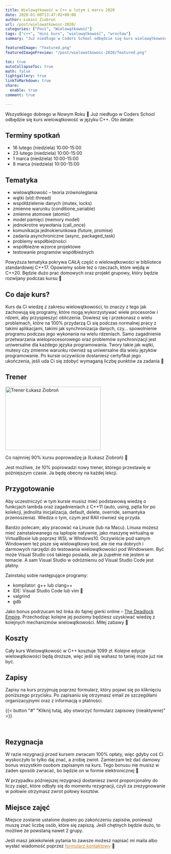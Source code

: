 ```yaml
---
title: Wielowątkowość w C++ w lutym i marcu 2020
date: 2020-01-08T13:47:02+00:00
author: Łukasz Ziobroń
url: /post/wielowatkowosc-2020/
categories: ["Post", "Wielowątkowość"]
tags: ["c++", "mini kurs", "wielowątkowość", "wrocław"]
summary: "Już niedługo w Coders School odbędzie się kurs wielowątkowość w języku C++. Znajdziesz tu informacje o terminach spotkań, tematyce, trenerze, przygotowaniu, kosztach oraz zapisach."

featuredImage: "featured.png"
featuredImagePreview: "/post/wielowatkowosc-2020/featured.png"

toc: true
autoCollapseToc: true
math: false
lightgallery: true
linkToMarkdown: true
share:
  enable: true
comment: true

---
```

Wszystkiego dobrego w Nowym Roku 🙂 Już niedługo w Coders School odbędzie się kurs wielowątkowość w języku C++. Oto detale:

## Terminy spotkań

* 16 lutego (niedziela) 10:00-15:00
* 23 lutego (niedziela) 10:00-15:00
* 1 marca (niedziela) 10:00-15:00
* 8 marca (niedziela) 10:00-15:00

## Tematyka

* wielowątkowość &#8211; teoria zrównoleglania
* wątki (std::thread)
* współdzielenie danych (mutex, locks)
* zmienne warunku (conditione_variable)
* zmienne atomowe (atomic)
* model pamięci (memory model)
* jednokrotne wywołania (call_once)
* komunikacja jednokierunkowa (future, promise)
* zadania asynchroniczne (async, packaged_task)
* problemy współbieżności
* współbieżne wzorce projektowe
* testowanie programów współbieżnych

Powyższa tematyka pokrywa CAŁĄ część o wielowątkowości w bibliotece standardowej C++17. Opowiemy sobie też o rzeczach, które wejdą w C++20. Będzie dużo prac domowych oraz projekt grupowy, który będzie rozwijany podczas kursu 🙂

## Co daje kurs?

Kurs da Ci wiedzę z zakresu wielowątkowości, to znaczy z tego jak zachowują się programy, które mogą wykorzystywać wiele procesorów i rdzeni, aby przyspieszyć obliczenia. Dowiesz się i przekonasz o wielu problemach, które na 100% przydarzą Ci się podczas normalnej pracy z takimi aplikacjami, takimi jak synchronizacja danych, czy&#8230; spowolnienie programu podczas jego wykonania na wielu rdzeniach. Samo zagadnienie przetwarzania wieloprocesorowego oraz problemów synchronizacji jest uniwersalne dla każdego języka programowania. Twory takie jak wątki, mutexy czy zmienne warunku również są uniwersalne dla wielu języków programowanie. Po kursie oczywiście dostaniesz certyfikat jego ukończenia, jeśli uda Ci się zdobyć wymaganą liczbę punktów za zadania 🙂

## Trener

<img width="300" height="199" src="https://coders.school/wp-content/uploads/2019/12/3_edycja-300x199.jpg" alt="Trener Łukasz Ziobroń" srcset="https://coders.school/wp-content/uploads/2019/12/3_edycja-300x199.jpg 300w, https://coders.school/wp-content/uploads/2019/12/3_edycja-1024x681.jpg 1024w, https://coders.school/wp-content/uploads/2019/12/3_edycja-768x511.jpg 768w, https://coders.school/wp-content/uploads/2019/12/3_edycja-750x500.jpg 750w, https://coders.school/wp-content/uploads/2019/12/3_edycja.jpg 1104w" sizes="100vw" />

Co najmniej 90% kursu poprowadzę ja (Łukasz Ziobroń) 🙂

Jest możliwe, że 10% poprowadzi nowy trener, którego przestawię w późniejszym czasie. Ja będę obecny na każdej lekcji.

## Przygotowanie

Aby uczestniczyć w tym kursie musisz mieć podstawową wiedzę o funkcjach lambda oraz zagadnieniach z C++11 (auto, using, pętla for po kolekcji, jednolita inicjalizacja, default, delete, override, semantyka przenoszenia). Wiedza o tym, czym jest RAII również się przyda.

Bardzo polecam, aby pracować na Linuxie (lub na Macu). Linuxa możesz mieć zainstalowanego na laptopie natywnie, jako maszynę wirtualną w VirtualBoxie lub poprzez WSL w WIndows10. Oczywiście pod samym Windowsem też pisze się wielowątkowy kod, ale nie ma dobrych i darmowych narzędzi do testowania wielowątkowości pod Windowsem. Być może Visual Studio coś takiego posiada, ale ja zupełnie nie jestem w temacie. A sam Visual Studio w odróżnieniu od Visual Studio Code jest płatny.

Zainstaluj sobie następujące programy:

* kompilator: g++ lub clang++
* IDE: Visual Studio Code lub vim 🙂
* valgrind
* gdb

Jako bonus podrzucam też linka do fajnej gierki online &#8211; [The Deadlock Empire][1]. Przechodząc kolejne jej poziomy będziesz uzyskiwać wiedzę z kolejnych mechanizmów wielowątkowości. Miłej zabawy 🙂

## Koszty

Cały kurs Wielowątkowość w C++ kosztuje 1099 zł. Kolejne edycje wielowątkowości będą droższe, więc jeśli się wahasz to taniej może już nie być.

## Zapisy

Zapisy na kurs przyjmuję poprzez formularz, który pojawi się po kliknięciu poniższego przycisku. Po zapisaniu się otrzymasz email ze szczegółami organizacyjnymi oraz z informacją o płatności.

{{< button "#" "Kliknij tutaj, aby otworzyć formularz zapisowy (nieaktywne)" >}}

&nbsp;

## Rezygnacja

W razie rezygnacji przed kursem zwracam 100% opłaty, więc gdyby coś Ci wyskoczyło to tylko daj znać, a zrobię zwrot. Zamierzam też dać damowy bonus wszystkim osobom zapisanym na kurs. Tego bonusu nie musisz w żaden sposób zwracać, bo będzie on w formie elektronicznej 🙂

W przypadku późniejszej rezygnacji dostaniesz zwrot proporcjonalny do liczy zajęć, które odbyły się do momentu rezygnacji, czyli za zrezygnowanie w połowie otrzymasz zwrot połowy kosztów.

## Miejsce zajęć

Miejsce zostanie ustalone dopiero po zakończeniu zapisów, ponieważ muszę znać liczbę osób, które się zapiszą. Jeśli chętnych będzie dużo, to możliwe że powstaną nawet 2 grupy.

Jeśli masz jakiekolwiek pytania to zawsze możesz napisać mi maila albo wysłać wiadomość poprzez <a style="color: #cf802a;" href="/o-nas/#kontakt/">formularz kontaktowy</a> 🙂

 [1]: https://deadlockempire.github.io